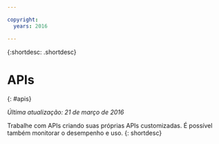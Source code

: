 ```yaml
---

copyright:
  years: 2016

---
```


{:shortdesc: .shortdesc} 


# APIs
{: #apis}

*Última atualização: 21 de março de 2016*

Trabalhe com APIs criando suas próprias APIs customizadas. É possível também monitorar o desempenho e uso.
{: shortdesc}
